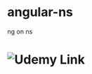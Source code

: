 # angular-ns
ng on ns

# ![Udemy Link](https//www.udemy.com/course/the-complete-guide-to-angular-2)
